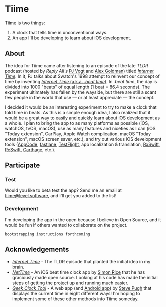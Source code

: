# Tiime

Tiime is two things:

1. A clock that tells time in unconventional ways.
2. An app I'll be developing to learn about iOS development.

## About

The idea for Tiime came after listening to an episode of the late *TLDR* podcast (hosted by *Reply All's* [PJ Vogt](https://twitter.com/PJVogt) and [Alex Goldman](https://twitter.com/agoldmund)) titled [*Internet Time*](https://www.wnyc.org/story/15-internet-time/). In it, PJ talks about Swatch's 1998 attempt to reinvent our concept of time by inventing [*Internet Time* (a.k.a. _.beat time_)](https://en.wikipedia.org/wiki/Swatch_Internet_Time). In _.beat time_, the day is divided into 1000 "beats" of equal length (1 beat = 86.4 seconds). The experiment ultimately has fallen by the wayside, but there are still a scant few people in the world that use — or at least appreciate — the concept.

I decided it would be an interesting experiment to try to make a clock that told time in beats. As this is a simple enough idea, I also realized that it would be a great way to easily and quickly learn about iOS development as a whole. I plan to bring the app to as many platforms as possible (iOS, watchOS, tvOS, macOS), use as many features and niceties as I can (iOS "Today extension", CarPlay, Apple Watch complication, macOS "Today extension", macOS screen saver, etc.), and try out various iOS development tools ([AppCode](https://www.jetbrains.com/objc/), [fastlane](https://fastlane.tools), [TestFlight](https://developer.apple.com/testflight/), app localization & translation, [RxSwift](https://github.com/ReactiveX/RxSwift/), [ReSwift](https://github.com/ReSwift/ReSwift), [Carthage](https://github.com/Carthage/Carthage),  etc.).

## Participate

### Test

Would you like to beta test the app? Send me an email at [tiime@level.software](mailto:tiime@level.software), and I'll get you added to the list!

### Development

I'm developing the app in the open because I believe in Open Source, and it would be fun if others wanted to collaborate on the project.

`bootstrapping instructions forthcoming`

## Acknowledgements

- [*Internet Time*](https://www.wnyc.org/story/15-internet-time/) - The TLDR episode that planted the initial idea in my brain.
- [*NetTime*](https://github.com/simonrice/nettime) - An iOS beat time clock app by [Simon Rice](http://simonrice.com) that he has graciously made open source. Looking at his code has made the initial steps of getting the project up and running much easier.
- [*Geek Clock Tool*](http://spwebgames.com/clockinfo/) - A web app (and [Android app](http://spwebgames.com/clockinfo/android.php)) by [Steve Pugh](http://stevepugh.co.uk) that displays the current time in eight different ways! I'm hoping to implement some of these other methods into Tiime someday.
